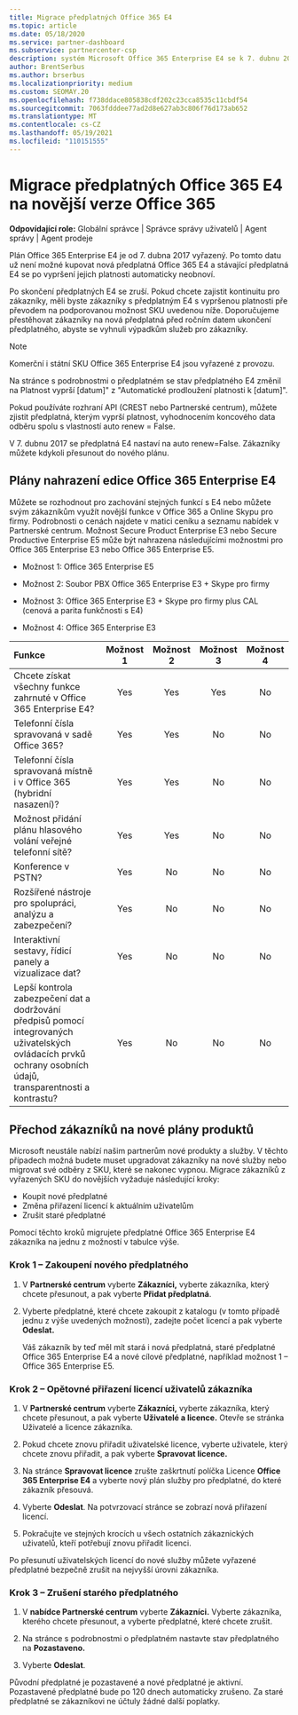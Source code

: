 ```yaml
---
title: Migrace předplatných Office 365 E4
ms.topic: article
ms.date: 05/18/2020
ms.service: partner-dashboard
ms.subservice: partnercenter-csp
description: systém Microsoft Office 365 Enterprise E4 se k 7. dubnu 2017 vyřazena. Zjistěte, jak migrovat předplatná zákazníků na novější verze Office 365.
author: BrentSerbus
ms.author: brserbus
ms.localizationpriority: medium
ms.custom: SEOMAY.20
ms.openlocfilehash: f738ddace805838cdf202c23cca8535c11cbdf54
ms.sourcegitcommit: 7063fdddee77ad2d8e627ab3c806f76d173ab652
ms.translationtype: MT
ms.contentlocale: cs-CZ
ms.lasthandoff: 05/19/2021
ms.locfileid: "110151555"
---
```

# <a name="migrate-office-365-e4-subscriptions-to-newer-office-365-versions"></a>Migrace předplatných Office 365 E4 na novější verze Office 365

**Odpovídající role:** Globální správce | Správce správy uživatelů | Agent správy | Agent prodeje

Plán Office 365 Enterprise E4 je od 7. dubna 2017 vyřazený. Po tomto datu už není možné kupovat nová předplatná Office 365 E4 a stávající předplatná E4 se po vypršení jejich platnosti automaticky neobnoví.

Po skončení předplatných E4 se zruší. Pokud chcete zajistit kontinuitu pro zákazníky, měli byste zákazníky s předplatným E4 s vypršenou platnosti pře převodem na podporovanou možnost SKU uvedenou níže. Doporučujeme přestěhovat zákazníky na nová předplatná před ročním datem ukončení předplatného, abyste se vyhnuli výpadkům služeb pro zákazníky. 

> [!NOTE]  
> Komerční i státní SKU Office 365 Enterprise E4 jsou vyřazené z provozu.
 
Na stránce s podrobnostmi o předplatném se stav předplatného E4 změnil na Platnost vyprší [datum]" z "Automatické prodloužení platnosti k [datum]". 

Pokud používáte rozhraní API (CREST nebo Partnerské centrum), můžete zjistit předplatná, kterým vyprší platnost, vyhodnocením koncového data odběru spolu s vlastností auto renew = False. 

V 7. dubnu 2017 se předplatná E4 nastaví na auto renew=False. Zákazníky můžete kdykoli přesunout do nového plánu. 

## <a name="office-365-enterprise-e4-edition-replacement-plans"></a>Plány nahrazení edice Office 365 Enterprise E4

Můžete se rozhodnout pro zachování stejných funkcí s E4 nebo můžete svým zákazníkům využít novější funkce v Office 365 a Online Skypu pro firmy. Podrobnosti o cenách najdete v matici ceníku a seznamu nabídek v Partnerské centrum. Možnost Secure Product Enterprise E3 nebo Secure Productive Enterprise E5 může být nahrazena následujícími možnostmi pro Office 365 Enterprise E3 nebo Office 365 Enterprise E5.

- Možnost 1: Office 365 Enterprise E5

- Možnost 2: Soubor PBX Office 365 Enterprise E3 + Skype pro firmy

- Možnost 3: Office 365 Enterprise E3 + Skype pro firmy plus CAL (cenová a parita funkčnosti s E4)

- Možnost 4: Office 365 Enterprise E3


| Funkce | Možnost 1 | Možnost 2 | Možnost 3 | Možnost 4 |
| :---    | :------: |   :---:  |   :---:  |   :---:  |
| Chcete získat všechny funkce zahrnuté v Office 365 Enterprise E4? | Yes | Yes | Yes | No |
| Telefonní čísla spravovaná v sadě Office 365? | Yes | Yes | No | No |
| Telefonní čísla spravovaná místně i v Office 365 (hybridní nasazení)? | Yes | Yes | No | No |
| Možnost přidání plánu hlasového volání veřejné telefonní sítě? | Yes | Yes | No | No |
| Konference v PSTN? | Yes | No | No | No |
| Rozšířené nástroje pro spolupráci, analýzu a zabezpečení? | Yes | No | No | No |
| Interaktivní sestavy, řídicí panely a vizualizace dat? | Yes | No | No | No | 
| Lepší kontrola zabezpečení dat a dodržování předpisů pomocí integrovaných uživatelských ovládacích prvků ochrany osobních údajů, transparentnosti a kontrastu? | Yes | No | No | No | 

## <a name="transition-customers-to-new-product-plans"></a>Přechod zákazníků na nové plány produktů

Microsoft neustále nabízí našim partnerům nové produkty a služby. V těchto případech možná budete muset upgradovat zákazníky na nové služby nebo migrovat své odběry z SKU, které se nakonec vypnou. Migrace zákazníků z vyřazených SKU do novějších vyžaduje následující kroky:

-   Koupit nové předplatné
-   Změna přiřazení licencí k aktuálním uživatelům
-   Zrušit staré předplatné

Pomocí těchto kroků migrujete předplatné Office 365 Enterprise E4 zákazníka na jednu z možností v tabulce výše.

### <a name="step-1---purchase-the-new-subscription"></a>Krok 1 – Zakoupení nového předplatného

1. V **Partnerské centrum** vyberte **Zákazníci,** vyberte zákazníka, který chcete přesunout, a pak vyberte **Přidat předplatná**.

2. Vyberte předplatné, které chcete zakoupit z katalogu (v tomto případě jednu z výše uvedených možností), zadejte počet licencí a pak vyberte **Odeslat.**

   Váš zákazník by teď měl mít stará i nová předplatná, staré předplatné Office 365 Enterprise E4 a nové cílové předplatné, například možnost 1 – Office 365 Enterprise E5.

### <a name="step-2---reassign-the-customers-users-licenses"></a>Krok 2 – Opětovné přiřazení licencí uživatelů zákazníka

1. V **Partnerské centrum** vyberte **Zákazníci,** vyberte zákazníka, který chcete přesunout, a pak vyberte **Uživatelé a licence.** Otevře se stránka Uživatelé a licence zákazníka.

2. Pokud chcete znovu přiřadit uživatelské licence, vyberte uživatele, který chcete znovu přiřadit, a pak vyberte **Spravovat licence.**

3. Na stránce **Spravovat licence** zrušte zaškrtnutí políčka Licence **Office 365 Enterprise E4** a vyberte nový plán služby pro předplatné, do které zákazník přesouvá.

4. Vyberte **Odeslat**. Na potvrzovací stránce se zobrazí nová přiřazení licencí.

5. Pokračujte ve stejných krocích u všech ostatních zákaznických uživatelů, kteří potřebují znovu přiřadit licenci.

Po přesunutí uživatelských licencí do nové služby můžete vyřazené předplatné bezpečně zrušit na nejvyšší úrovni zákazníka.

### <a name="step-3---cancel-the-old-subscription"></a>Krok 3 – Zrušení starého předplatného

1. V **nabídce Partnerské centrum** vyberte **Zákazníci.** Vyberte zákazníka, kterého chcete přesunout, a vyberte předplatné, které chcete zrušit.

2. Na stránce s podrobnostmi o předplatném nastavte stav předplatného na **Pozastaveno.**

3. Vyberte **Odeslat**.

Původní předplatné je pozastavené a nové předplatné je aktivní. Pozastavené předplatné bude po 120 dnech automaticky zrušeno. Za staré předplatné se zákazníkovi ne účtuly žádné další poplatky.



 



